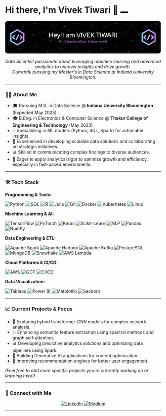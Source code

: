 # Hi there, I'm Vivek Tiwari 👋 <img src="github-header-image.png" width="25px">

<p align="center">
  <img src="github-header-image.png" alt="Vivek Tiwari Header Banner"/>
</p>

<p align="center">
  <em>Data Scientist passionate about leveraging machine learning and advanced analytics to uncover insights and drive growth. <br> Currently pursuing my Master's in Data Science at Indiana University Bloomington.</em>
  <br>
</p>

---

### 👨‍💻 About Me

* 🎓 Pursuing M.S. in Data Science @ **Indiana University Bloomington** (Expected May 2025)
* 🎓 B.Eng. in Electronics & Computer Science @ **Thakur College of Engineering & Technology** (May 2023)
* 💡 Specializing in ML models (Python, SQL, Spark) for actionable insights.
* 🚀 Experienced in developing scalable data solutions and collaborating on strategic initiatives.
* 📊 Skilled in communicating complex findings to diverse audiences.
* 🌱 Eager to apply analytical rigor to optimize growth and efficiency, especially in fast-paced environments.

---

### 🛠️ Tech Stack

**Programming & Tools:**
<p>
  <img src="https://img.shields.io/badge/Python-3776AB?style=for-the-badge&logo=python&logoColor=white" alt="Python"/>
  <img src="https://img.shields.io/badge/SQL-025E8C?style=for-the-badge&logo=postgresql&logoColor=white" alt="SQL"/> <img src="https://img.shields.io/badge/R-276DC3?style=for-the-badge&logo=r&logoColor=white" alt="R"/>
  <img src="https://img.shields.io/badge/Julia-9558B2?style=for-the-badge&logo=julia&logoColor=white" alt="Julia"/>
  <img src="https://img.shields.io/badge/Git-F05032?style=for-the-badge&logo=git&logoColor=white" alt="Git"/>
  <img src="https://img.shields.io/badge/Docker-2496ED?style=for-the-badge&logo=docker&logoColor=white" alt="Docker"/>
  <img src="https://img.shields.io/badge/Kubernetes-326CE5?style=for-the-badge&logo=kubernetes&logoColor=white" alt="Kubernetes"/>
  <img src="https://img.shields.io/badge/Linux-FCC624?style=for-the-badge&logo=linux&logoColor=black" alt="Linux"/>
</p>

**Machine Learning & AI:**
<p>
  <img src="https://img.shields.io/badge/TensorFlow-FF6F00?style=for-the-badge&logo=tensorflow&logoColor=white" alt="TensorFlow"/>
  <img src="https://img.shields.io/badge/PyTorch-EE4C2C?style=for-the-badge&logo=pytorch&logoColor=white" alt="PyTorch"/>
  <img src="https://img.shields.io/badge/Keras-D00000?style=for-the-badge&logo=keras&logoColor=white" alt="Keras"/>
  <img src="https://img.shields.io/badge/scikit_learn-F7931E?style=for-the-badge&logo=scikit-learn&logoColor=white" alt="Scikit-Learn"/>
  <img src="https://img.shields.io/badge/NLP-007ACC?style=for-the-badge" alt="NLP"/> <img src="https://img.shields.io/badge/Pandas-150458?style=for-the-badge&logo=pandas&logoColor=white" alt="Pandas"/>
  <img src="https://img.shields.io/badge/NumPy-013243?style=for-the-badge&logo=numpy&logoColor=white" alt="NumPy"/>
</p>

**Data Engineering & ETL:**
<p>
  <img src="https://img.shields.io/badge/Apache_Spark-E25A1C?style=for-the-badge&logo=apache-spark&logoColor=white" alt="Apache Spark"/>
  <img src="https://img.shields.io/badge/Apache_Hadoop-66CCFF?style=for-the-badge&logo=apache&logoColor=black" alt="Apache Hadoop"/> <img src="https://img.shields.io/badge/Apache_Kafka-231F20?style=for-the-badge&logo=apache-kafka&logoColor=white" alt="Apache Kafka"/>
  <img src="https://img.shields.io/badge/PostgreSQL-4169E1?style=for-the-badge&logo=postgresql&logoColor=white" alt="PostgreSQL"/>
  <img src="https://img.shields.io/badge/MongoDB-47A248?style=for-the-badge&logo=mongodb&logoColor=white" alt="MongoDB"/>
  <img src="https://img.shields.io/badge/Snowflake-29B5E8?style=for-the-badge&logo=snowflake&logoColor=white" alt="Snowflake"/>
  <img src="https://img.shields.io/badge/AWS_Lambda-FF9900?style=for-the-badge&logo=aws-lambda&logoColor=white" alt="AWS Lambda"/>
</p>

**Cloud Platforms & CI/CD:**
<p>
  <img src="https://img.shields.io/badge/Amazon_AWS-232F3E?style=for-the-badge&logo=amazon-aws&logoColor=white" alt="AWS"/>
  <img src="https://img.shields.io/badge/Google_Cloud-4285F4?style=for-the-badge&logo=google-cloud&logoColor=white" alt="GCP"/>
  <img src="https://img.shields.io/badge/CI/CD-007ACC?style=for-the-badge" alt="CI/CD"/> </p>

**Data Visualization:**
<p>
  <img src="https://img.shields.io/badge/Tableau-E97627?style=for-the-badge&logo=tableau&logoColor=white" alt="Tableau"/>
  <img src="https://img.shields.io/badge/Power_BI-F2C811?style=for-the-badge&logo=power-bi&logoColor=black" alt="Power BI"/>
  <img src="https://img.shields.io/badge/Matplotlib-11557c?style=for-the-badge&logo=matplotlib&logoColor=white" alt="Matplotlib"/>
  <img src="https://img.shields.io/badge/Seaborn-88c999?style=for-the-badge&logo=seaborn&logoColor=white" alt="Seaborn"/>
</p>

---

### 📈 Current Projects & Focus

* 🧠 Exploring hybrid transformer-GNN models for complex network analysis.
* ✨ Enhancing semantic feature extraction using spectral methods and graph self-attention.
* 📊 Developing predictive analytics solutions and optimizing data pipelines using Spark.
* 🤖 Building Generative AI applications for content optimization.
* 🛒 Improving recommendation engines for better user engagement.

*(Feel free to add more specific projects you're currently working on or learning here!)*

---

### 🤝 Connect with Me

<p align="center">
  <a href="https://linkedin.com/in/vivek-tiwari-vt" target="_blank">
    <img src="https://img.shields.io/badge/LinkedIn-0077B5?style=for-the-badge&logo=linkedin&logoColor=white" alt="LinkedIn"/>
  </a>
  <a href="[your-medium-link](https://medium.com/@vivek_tiwari_vt)" target="_blank">
    <img src="https://img.shields.io/badge/Medium-12100E?style=for-the-badge&logo=medium&logoColor=white" alt="Medium"/>
  </a>
  </p>

---
